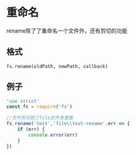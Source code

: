 # 重命名
rename除了了重命名一个文件外，还有剪切的功能
## 格式
```
fs.rename(oldPath, newPath, callback)
```
## 例子
```js
'use strict'
const fs = require('fs')

//文件剪切到了file文件夹里面
fs.rename('test','file\\test-rename',err => {
    if (err) {
        console.error(err)
    }
})
```